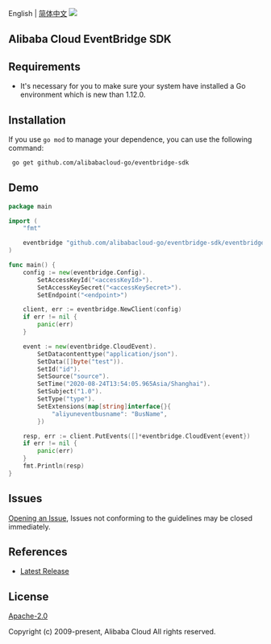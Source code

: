 English | [简体中文](README-CN.md)
![](https://aliyunsdk-pages.alicdn.com/icons/AlibabaCloud.svg)

## Alibaba Cloud EventBridge SDK

## Requirements
- It's necessary for you to make sure your system have installed a Go environment which is new than 1.12.0.

## Installation
If you use `go mod` to manage your dependence, you can use the following command:

```sh
 go get github.com/alibabacloud-go/eventbridge-sdk
```

## Demo
```go
package main

import (
	"fmt"

	eventbridge "github.com/alibabacloud-go/eventbridge-sdk/eventbridge"
)

func main() {
	config := new(eventbridge.Config).
		SetAccessKeyId("<accessKeyId>").
		SetAccessKeySecret("<accessKeySecret>").
		SetEndpoint("<endpoint>")

	client, err := eventbridge.NewClient(config)
	if err != nil {
		panic(err)
	}

	event := new(eventbridge.CloudEvent).
		SetDatacontenttype("application/json").
		SetData([]byte("test")).
		SetId("id").
		SetSource("source").
		SetTime("2020-08-24T13:54:05.965Asia/Shanghai").
		SetSubject("1.0").
		SetType("type").
		SetExtensions(map[string]interface{}{
			"aliyuneventbusname": "BusName",
		})

	resp, err := client.PutEvents([]*eventbridge.CloudEvent{event})
	if err != nil {
		panic(err)
	}
	fmt.Println(resp)
}
```

## Issues
[Opening an Issue](https://github.com/aliyun/alibabacloud-eventbridge-sdk/issues/new), Issues not conforming to the guidelines may be closed immediately.

## References
* [Latest Release](https://github.com/aliyun/alibabacloud-eventbridge-sdk)

## License
[Apache-2.0](http://www.apache.org/licenses/LICENSE-2.0)

Copyright (c) 2009-present, Alibaba Cloud All rights reserved.